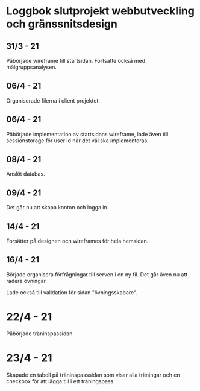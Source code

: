 # Loggbok slutprojekt webbutveckling och gränssnitsdesign

## 31/3 - 21

Påbörjade wireframe till startsidan. Fortsatte också med målgruppsanalysen.

## 06/4 - 21

Organiserade filerna i client projektet. 

## 06/4 - 21

Påbörjade implementation av startsidans wireframe, lade även till sessionstorage för user id när det väl ska implementeras.

## 08/4 - 21

Anslöt databas.

## 09/4 - 21

Det går nu att skapa konton och logga in.

## 14/4 - 21

Forsätter på designen och wireframes för hela hemsidan.

## 16/4 - 21

Började organisera förfrågningar till serven i en ny fil. Det går även nu att radera övningar. 

Lade också till validation för sidan "övningsskapare".

# 22/4 - 21

Påbörjade träninspassidan

# 23/4 - 21

Skapade en tabell på träninspasssidan som visar alla träningar och en checkbox för att lägga till i ett träningspass.